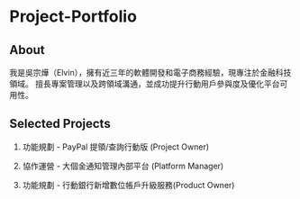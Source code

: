 # Project-Portfolio
## About
我是吳宗燁（Elvin），擁有近三年的軟體開發和電子商務經驗，現專注於金融科技領域。
擅長專案管理以及跨領域溝通，並成功提升行動用戶參與度及優化平台可用性。
## Selected Projects
1. 功能規劃 - PayPal 提領/查詢行動版 (Project Owner)

2. 協作運營 - 大個金通知管理內部平台 (Platform Manager)

3. 功能規劃 - 行動銀行新增數位帳戶升級服務(Product Owner) 
